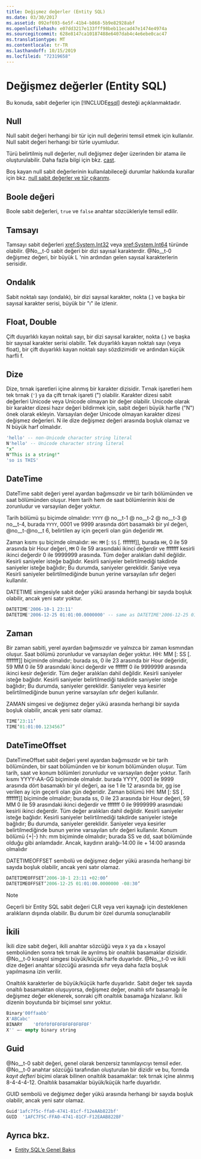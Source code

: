 ```yaml
---
title: Değişmez değerler (Entity SQL)
ms.date: 03/30/2017
ms.assetid: 092ef693-6e5f-41b4-b868-5b9e82928abf
ms.openlocfilehash: e07dd3217e133fff98beb11ecad47e1474e4974a
ms.sourcegitcommit: 628e8147ca10187488e6407dab4c4e6ebe0cac47
ms.translationtype: MT
ms.contentlocale: tr-TR
ms.lasthandoff: 10/15/2019
ms.locfileid: "72319658"
---
```

# <a name="literals-entity-sql"></a>Değişmez değerler (Entity SQL)
Bu konuda, sabit değerler için [!INCLUDE[esql](../../../../../../includes/esql-md.md)] desteği açıklanmaktadır.  
  
## <a name="null"></a>Null  
 Null sabit değeri herhangi bir tür için null değerini temsil etmek için kullanılır. Null sabit değeri herhangi bir türle uyumludur.  
  
 Türü belirtilmiş null değerler, null değişmez değer üzerinden bir atama ile oluşturulabilir. Daha fazla bilgi için bkz. [cast](cast-entity-sql.md).  
  
 Boş kayan null sabit değerlerinin kullanılabileceği durumlar hakkında kurallar için bkz. [null sabit değerler ve tür çıkarımı](null-literals-and-type-inference-entity-sql.md).  
  
## <a name="boolean"></a>Boole değeri  
 Boole sabit değerleri, `true` ve `false` anahtar sözcükleriyle temsil edilir.  
  
## <a name="integer"></a>Tamsayı  
 Tamsayı sabit değerleri <xref:System.Int32> veya <xref:System.Int64> türünde olabilir. @No__t-0 sabit değeri bir dizi sayısal karakterdir. @No__t-0 değişmez değeri, bir büyük L 'nin ardından gelen sayısal karakterlerin serisidir.  
  
## <a name="decimal"></a>Ondalık  
 Sabit noktalı sayı (ondalık), bir dizi sayısal karakter, nokta (.) ve başka bir sayısal karakter serisi, büyük bir "ı" ile izlenir.  
  
## <a name="float-double"></a>Float, Double  
 Çift duyarlıklı kayan noktalı sayı, bir dizi sayısal karakter, nokta (.) ve başka bir sayısal karakter serisi olabilir. Tek duyarlıklı kayan noktalı sayı (veya float), bir çift duyarlıklı kayan noktalı sayı sözdizimidir ve ardından küçük harfli f.  
  
## <a name="string"></a>Dize  
 Dize, tırnak işaretleri içine alınmış bir karakter dizisidir. Tırnak işaretleri hem tek tırnak (`'`) ya da çift tırnak işareti (") olabilir. Karakter dizesi sabit değerleri Unicode veya Unicode olmayan bir değer olabilir. Unicode olarak bir karakter dizesi hazır değeri bildirmek için, sabit değeri büyük harfle ("N") önek olarak ekleyin. Varsayılan değer Unicode olmayan karakter dizesi değişmez değerleri. N ile dize değişmez değeri arasında boşluk olamaz ve N büyük harf olmalıdır.  
  
```sql  
'hello' -- non-Unicode character string literal  
N'hello' -- Unicode character string literal  
"x"  
N"This is a string!"  
'so is THIS'  
```  
  
## <a name="datetime"></a>DateTime  
 DateTime sabit değeri yerel ayardan bağımsızdır ve bir tarih bölümünden ve saat bölümünden oluşur. Hem tarih hem de saat bölümlerinin ikisi de zorunludur ve varsayılan değer yoktur.  
  
 Tarih bölümü şu biçimde olmalıdır: `YYYY` @ no__t-1 @ no__t-2 @ no__t-3 @ no__t-4, burada `YYYY`, 0001 ve 9999 arasında dört basamaklı bir yıl değeri, @no__t-@no__t 6, belirtilen ay için geçerli olan gün değeridir `MM`.  
  
 Zaman kısmı şu biçimde olmalıdır: `HH`: `MM` [: `SS` [. fffffff]], burada `HH`, 0 ile 59 arasında bir Hour değeri, `MM` 0 ile 59 arasındaki ikinci değerdir ve fffffff kesirli ikinci değerdir 0 ile 9999999 arasında. Tüm değer aralıkları dahil değildir. Kesirli saniyeler isteğe bağlıdır. Kesirli saniyeler belirtilmediği takdirde saniyeler isteğe bağlıdır; Bu durumda, saniyeler gereklidir. Saniye veya Kesirli saniyeler belirtilmediğinde bunun yerine varsayılan sıfır değeri kullanılır.  
  
 DATETIME simgesiyle sabit değer yükü arasında herhangi bir sayıda boşluk olabilir, ancak yeni satır yoktur.  
  
```sql  
DATETIME'2006-10-1 23:11'  
DATETIME'2006-12-25 01:01:00.0000000' -- same as DATETIME'2006-12-25 01:01'  
```  
  
## <a name="time"></a>Zaman  
 Bir zaman sabiti, yerel ayardan bağımsızdır ve yalnızca bir zaman kısmından oluşur. Saat bölümü zorunludur ve varsayılan değer yoktur. HH: MM [: SS [. fffffff]] biçiminde olmalıdır; burada ss, 0 ile 23 arasında bir Hour değeridir, 59 MM 0 ile 59 arasındaki ikinci değerdir ve fffffff 0 ile 9999999 arasında ikinci kesir değeridir. Tüm değer aralıkları dahil değildir. Kesirli saniyeler isteğe bağlıdır. Kesirli saniyeler belirtilmediği takdirde saniyeler isteğe bağlıdır; Bu durumda, saniyeler gereklidir. Saniyeler veya kesirler belirtilmediğinde bunun yerine varsayılan sıfır değeri kullanılır.  
  
 ZAMAN simgesi ve değişmez değer yükü arasında herhangi bir sayıda boşluk olabilir, ancak yeni satır olamaz.  
  
```sql  
TIME‘23:11’  
TIME‘01:01:00.1234567’  
```  
  
## <a name="datetimeoffset"></a>DateTimeOffset  
 DateTimeOffset sabit değeri yerel ayardan bağımsızdır ve bir tarih bölümünden, bir saat bölümünden ve bir konum bölümünden oluşur. Tüm tarih, saat ve konum bölümleri zorunludur ve varsayılan değer yoktur. Tarih kısmı YYYY-AA-GG biçiminde olmalıdır. burada YYYY, 0001 ile 9999 arasında dört basamaklı bir yıl değeri, aa ise 1 ile 12 arasında bir, gg ise verilen ay için geçerli olan gün değeridir. Zaman bölümü HH: MM [: SS [. fffffff]] biçiminde olmalıdır; burada ss, 0 ile 23 arasında bir Hour değeri, 59 MM 0 ile 59 arasındaki ikinci değerdir ve fffffff 0 ile 9999999 arasındaki kesirli ikinci değerdir. Tüm değer aralıkları dahil değildir. Kesirli saniyeler isteğe bağlıdır. Kesirli saniyeler belirtilmediği takdirde saniyeler isteğe bağlıdır; Bu durumda, saniyeler gereklidir. Saniyeler veya kesirler belirtilmediğinde bunun yerine varsayılan sıfır değeri kullanılır. Konum bölümü {+&#124;-} hh: mm biçiminde olmalıdır; burada SS ve dd, saat bölümünde olduğu gibi anlamdadır. Ancak, kaydırın aralığı-14:00 ile + 14:00 arasında olmalıdır  
  
 DATETIMEOFFSET sembolü ve değişmez değer yükü arasında herhangi bir sayıda boşluk olabilir, ancak yeni satır olamaz.  
  
```sql  
DATETIMEOFFSET‘2006-10-1 23:11 +02:00’  
DATETIMEOFFSET‘2006-12-25 01:01:00.0000000 -08:30’  
```  
  
> [!NOTE]
> Geçerli bir Entity SQL sabit değeri CLR veya veri kaynağı için desteklenen aralıkların dışında olabilir. Bu durum bir özel durumla sonuçlanabilir  
  
## <a name="binary"></a>İkili  
 İkili dize sabit değeri, ikili anahtar sözcüğü veya `X` ya da `x` kısayol sembolünden sonra tek tırnak ile ayrılmış bir onaltılık basamaklar dizisidir. @No__t-0 kısayol simgesi büyük/küçük harfe duyarlıdır. @No__t-0 ve ikili dize değeri anahtar sözcüğü arasında sıfır veya daha fazla boşluk yapılmasına izin verilir.  
  
 Onaltılık karakterler de büyük/küçük harfe duyarlıdır. Sabit değer tek sayıda onaltılı basamaktan oluşuyorsa, değişmez değer, onaltılı sıfır basamağı ile değişmez değer eklenerek, sonraki çift onaltılık basamağa hizalanır. İkili dizenin boyutunda bir biçimsel sınır yoktur.  
  
```sql  
Binary'00ffaabb'  
X'ABCabc'  
BINARY    '0f0f0f0F0F0F0F0F0F0F'  
X'' –- empty binary string  
```  
  
## <a name="guid"></a>Guid  
 @No__t-0 sabit değeri, genel olarak benzersiz tanımlayıcıyı temsil eder. @No__t-0 anahtar sözcüğü tarafından oluşturulan bir dizidir ve bu, formda *kayıt defteri* biçimi olarak bilinen onaltılık basamaklar: tek tırnak içine alınmış 8-4-4-4-12. Onaltılık basamaklar büyük/küçük harfe duyarlıdır.  
  
 GUID sembolü ve değişmez değer yükü arasında herhangi bir sayıda boşluk olabilir, ancak yeni satır olamaz.  
  
```sql  
Guid'1afc7f5c-ffa0-4741-81cf-f12eAAb822bf'  
GUID  '1AFC7F5C-FFA0-4741-81CF-F12EAAB822BF'  
```  
  
## <a name="see-also"></a>Ayrıca bkz.

- [Entity SQL’e Genel Bakış](entity-sql-overview.md)
